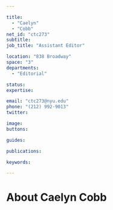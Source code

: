 ```yaml
---

title:
  - "Caelyn"
  - "Cobb"
net_id: "ctc273"
subtitle: 
job_title: "Assistant Editor"

location: "838 Broadway"
space: "3"
departments:
  - "Editorial"

status: 
expertise:

email: "ctc273@nyu.edu"
phone: "(212) 992-9013"
twitter: 

image: 
buttons:

guides:

publications:

keywords:

---
```


# About Caelyn Cobb


